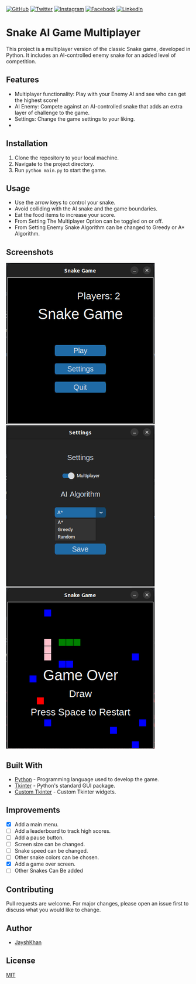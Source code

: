 [![GitHub](https://img.shields.io/github/followers/JayshKhan?label=Follow&style=social)](https://github.com/Jayshkhan)
[![Twitter](https://img.shields.io/twitter/follow/JayshKhan?style=social)](https://x.com/jayshkhan)
[![Instagram](https://img.shields.io/badge/Instagram-E4405F?&logo=instagram&logoColor=white)](https://instagram.com/jaysh_khan)
[![Facebook](https://img.shields.io/badge/Facebook-1877F2?&logo=facebook&logoColor=white)](https://facebook.com/jkhanmalghani)
[![LinkedIn](https://img.shields.io/badge/LinkedIn-0077B5?&logo=linkedin&logoColor=white)](https://linkedin.com/in/jayshkhan)
# Snake AI Game Multiplayer

This project is a multiplayer version of the classic Snake game, developed in Python. It includes an AI-controlled enemy
snake for an added level of competition.

## Features

- Multiplayer functionality: Play with your Enemy AI and see who can get the highest score!
- AI Enemy: Compete against an AI-controlled snake that adds an extra layer of challenge to the game.
- Settings: Change the game settings to your liking.
- 

## Installation

1. Clone the repository to your local machine.
2. Navigate to the project directory.
3. Run `python main.py` to start the game.

## Usage

- Use the arrow keys to control your snake.
- Avoid colliding with the AI snake and the game boundaries.
- Eat the food items to increase your score.
- From Setting The Multiplayer Option can be toggled on or off.
- From Setting Enemy Snake Algorithm can be changed to Greedy or A* Algorithm.

## Screenshots

![Start](./utils/images/Main.png)
![Settings](./utils/images/Setting.png)
![GamePlay](./utils/images/GamePlay.png)

## Built With

- [Python](https://www.python.org/) - Programming language used to develop the game.
- [Tkinter](https://docs.python.org/3/library/tkinter.html) - Python's standard GUI package.
- [Custom Tkinter](https://pypi.org/project/customtkinter/0.3/) - Custom Tkinter widgets.

## Improvements

- [x] Add a main menu.
- [ ] Add a leaderboard to track high scores.
- [ ] Add a pause button.
- [ ] Screen size can be changed.
- [ ] Snake speed can be changed.
- [ ] Other snake colors can be chosen.
- [x] Add a game over screen.
- [ ] Other Snakes Can Be added

[//]: # (## Important Notes)

[//]: # ()
[//]: # (- The game is not compatible with Python 3.9.0 due to a bug in the Custom Tkinter package. Please use Python 3.8.6 or)

[//]: # (  lower.)


## Contributing

Pull requests are welcome. For major changes, please open an issue first to discuss what you would like to change.

## Author

- [JayshKhan](https://github.com/JayshKhan)


## License

[MIT](https://choosealicense.com/licenses/mit/)